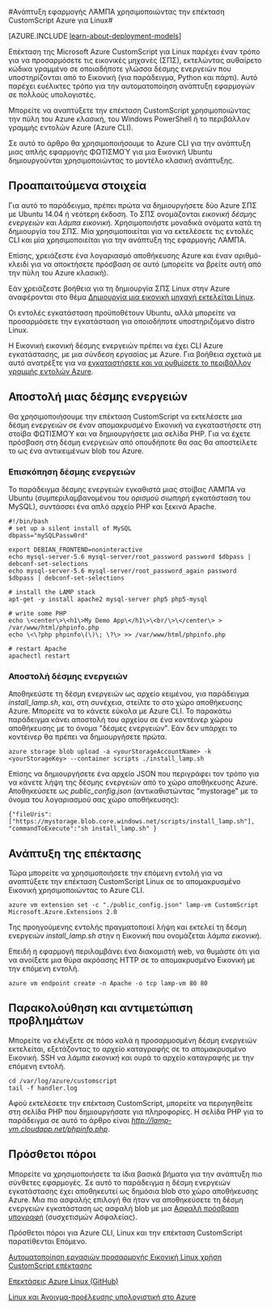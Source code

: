 <properties
    pageTitle="Χρησιμοποιήστε την επέκταση CustomScript σε μια Εικονική Linux | Microsoft Azure"
    description="Μάθετε πώς μπορείτε να χρησιμοποιήσετε την επέκταση CustomScript για την ανάπτυξη εφαρμογών σε Linux εικονικές μηχανές στο Azure που δημιουργούνται με χρήση του μοντέλου κλασική ανάπτυξης."
    editor="tysonn"
    manager="timlt"
    documentationCenter=""
    services="virtual-machines-linux"
    authors="gbowerman"
    tags="azure-service-management"/>

<tags
    ms.service="virtual-machines-linux"
    ms.workload="multiple"
    ms.tgt_pltfrm="linux"
    ms.devlang="na"
    ms.topic="article"
    ms.date="09/13/2016"
    ms.author="guybo"/>

#<a name="deploy-a-lamp-app-using-the-azure-customscript-extension-for-linux"></a>Ανάπτυξη εφαρμογής ΛΆΜΠΑ χρησιμοποιώντας την επέκταση CustomScript Azure για Linux#

[AZURE.INCLUDE [learn-about-deployment-models](../../includes/learn-about-deployment-models-classic-include.md)]


Επέκταση της Microsoft Azure CustomScript για Linux παρέχει έναν τρόπο για να προσαρμόσετε τις εικονικές μηχανές (ΣΠΣ), εκτελώντας αυθαίρετο κώδικα γραμμένο σε οποιαδήποτε γλώσσα δέσμης ενεργειών που υποστηρίζονται από το Εικονική (για παράδειγμα, Python και πάρτι). Αυτό παρέχει ευέλικτες τρόπο για την αυτοματοποίηση ανάπτυξη εφαρμογών σε πολλούς υπολογιστές.

Μπορείτε να αναπτύξετε την επέκταση CustomScript χρησιμοποιώντας την πύλη του Azure κλασική, του Windows PowerShell ή το περιβάλλον γραμμής εντολών Azure (Azure CLI).

Σε αυτό το άρθρο θα χρησιμοποιήσουμε το Azure CLI για την ανάπτυξη μιας απλής εφαρμογής ΦΩΤΙΣΜΟΎ για μια Εικονική Ubuntu δημιουργούνται χρησιμοποιώντας το μοντέλο κλασική ανάπτυξης.

## <a name="prerequisites"></a>Προαπαιτούμενα στοιχεία

Για αυτό το παράδειγμα, πρέπει πρώτα να δημιουργήσετε δύο Azure ΣΠΣ με Ubuntu 14.04 ή νεότερη έκδοση. Το ΣΠΣ ονομάζονται *εικονική δέσμης ενεργειών* και *λάμπα εικονική*. Χρησιμοποιήστε μοναδικά ονόματα κατά τη δημιουργία του ΣΠΣ. Μία χρησιμοποιείται για να εκτελέσετε τις εντολές CLI και μία χρησιμοποιείται για την ανάπτυξη της εφαρμογής ΛΆΜΠΑ.

Επίσης, χρειάζεστε ένα λογαριασμό αποθήκευσης Azure και έναν αριθμό-κλειδί για να αποκτήσετε πρόσβαση σε αυτό (μπορείτε να βρείτε αυτή από την πύλη του Azure κλασική).

Εάν χρειάζεστε βοήθεια για τη δημιουργία ΣΠΣ Linux στην Azure αναφέρονται στο θέμα [Δημιουργία μια εικονική μηχανή εκτελείται Linux](virtual-machines-linux-classic-createportal.md).

Οι εντολές εγκατάσταση προϋποθέτουν Ubuntu, αλλά μπορείτε να προσαρμόσετε την εγκατάσταση για οποιοδήποτε υποστηριζόμενο distro Linux.

Η Εικονική εικονική δέσμης ενεργειών πρέπει να έχει CLI Azure εγκατάστασης, με μια σύνδεση εργασίας με Azure. Για βοήθεια σχετικά με αυτό ανατρέξτε για να [εγκαταστήσετε και να ρυθμίσετε το περιβάλλον γραμμής εντολών Azure](../xplat-cli-install.md).

## <a name="upload-a-script"></a>Αποστολή μιας δέσμης ενεργειών

Θα χρησιμοποιήσουμε την επέκταση CustomScript να εκτελέσετε μια δέσμη ενεργειών σε έναν απομακρυσμένο Εικονική να εγκαταστήσετε στη στοίβα ΦΩΤΙΣΜΟΎ και να δημιουργήσετε μια σελίδα PHP. Για να έχετε πρόσβαση στη δέσμη ενεργειών από οπουδήποτε θα σας θα αποστείλετε το ως ένα αντικειμένων blob του Azure.

### <a name="script-overview"></a>Επισκόπηση δέσμης ενεργειών

Το παράδειγμα δέσμης ενεργειών εγκαθιστά μιας στοίβας ΛΆΜΠΑ να Ubuntu (συμπεριλαμβανομένου του ορισμού σιωπηρή εγκατάσταση του MySQL), συντάσσει ένα απλό αρχείο PHP και ξεκινά Apache.

    #!/bin/bash
    # set up a silent install of MySQL
    dbpass="mySQLPassw0rd"

    export DEBIAN_FRONTEND=noninteractive
    echo mysql-server-5.6 mysql-server/root_password password $dbpass | debconf-set-selections
    echo mysql-server-5.6 mysql-server/root_password_again password $dbpass | debconf-set-selections

    # install the LAMP stack
    apt-get -y install apache2 mysql-server php5 php5-mysql  

    # write some PHP
    echo \<center\>\<h1\>My Demo App\</h1\>\<br/\>\</center\> > /var/www/html/phpinfo.php
    echo \<\?php phpinfo\(\)\; \?\> >> /var/www/html/phpinfo.php

    # restart Apache
    apachectl restart

### <a name="upload-script"></a>Αποστολή δέσμης ενεργειών

Αποθηκεύστε τη δέσμη ενεργειών ως αρχείο κειμένου, για παράδειγμα *install_lamp.sh*, και, στη συνέχεια, στείλτε το στο χώρο αποθήκευσης Azure. Μπορείτε να το κάνετε εύκολα με Azure CLI. Το παρακάτω παράδειγμα κάνει αποστολή του αρχείου σε ένα κοντέινερ χώρου αποθήκευσης με το όνομα "δέσμες ενεργειών". Εάν δεν υπάρχει το κοντέινερ θα πρέπει να δημιουργήσετε πρώτα.

    azure storage blob upload -a <yourStorageAccountName> -k <yourStorageKey> --container scripts ./install_lamp.sh

Επίσης να δημιουργήσετε ένα αρχείο JSON που περιγράφει τον τρόπο για να κάνετε λήψη της δέσμης ενεργειών από το χώρο αποθήκευσης Azure. Αποθηκεύσετε ως *public_config.json* (αντικαθιστώντας "mystorage" με το όνομα του λογαριασμού σας χώρο αποθήκευσης):

    {"fileUris":["https://mystorage.blob.core.windows.net/scripts/install_lamp.sh"], "commandToExecute":"sh install_lamp.sh" }


## <a name="deploy-the-extension"></a>Ανάπτυξη της επέκτασης

Τώρα μπορείτε να χρησιμοποιήσετε την επόμενη εντολή για να αναπτύξετε την επέκταση CustomScript Linux σε το απομακρυσμένο Εικονική χρησιμοποιώντας το Azure CLI.

    azure vm extension set -c "./public_config.json" lamp-vm CustomScript Microsoft.Azure.Extensions 2.0

Της προηγούμενης εντολής πραγματοποιεί λήψη και εκτελεί τη δέσμη ενεργειών *install_lamp.sh* στην η Εικονική που ονομάζεται *λάμπα εικονική*.

Επειδή η εφαρμογή περιλαμβάνει ένα διακομιστή web, να θυμάστε ότι για να ανοίξετε μια θύρα ακρόασης HTTP σε το απομακρυσμένο Εικονική με την επόμενη εντολή.

    azure vm endpoint create -n Apache -o tcp lamp-vm 80 80

## <a name="monitoring-and-troubleshooting"></a>Παρακολούθηση και αντιμετώπιση προβλημάτων

Μπορείτε να ελέγξετε σε πόσο καλά η προσαρμοσμένη δέσμη ενεργειών εκτελείται, εξετάζοντας το αρχείο καταγραφής σε το απομακρυσμένο Εικονική. SSH να *λάμπα εικονική* και ουρά το αρχείο καταγραφής με την επόμενη εντολή.

    cd /var/log/azure/customscript
    tail -f handler.log

Αφού εκτελέσετε την επέκταση CustomScript, μπορείτε να περιηγηθείτε στη σελίδα PHP που δημιουργήσατε για πληροφορίες. Η σελίδα PHP για το παράδειγμα σε αυτό το άρθρο είναι *http://lamp-vm.cloudapp.net/phpinfo.php*.

## <a name="additional-resources"></a>Πρόσθετοι πόροι

Μπορείτε να χρησιμοποιήσετε τα ίδια βασικά βήματα για την ανάπτυξη πιο σύνθετες εφαρμογές. Σε αυτό το παράδειγμα η δέσμη ενεργειών εγκατάστασης έχει αποθηκευτεί ως δημόσια blob στο χώρο αποθήκευσης Azure. Μια πιο ασφαλής επιλογή θα ήταν να αποθηκεύσετε τη δέσμη ενεργειών εγκατάσταση ως ασφαλή blob με μια [Ασφαλή πρόσβαση υπογραφή](https://msdn.microsoft.com/library/azure/ee395415.aspx) (συσχετισμών Ασφαλείας).

Πρόσθετοι πόροι για Azure CLI, Linux και την επέκταση CustomScript παρατίθενται Επόμενο.

[Αυτοματοποίηση εργασιών προσαρμογής Εικονική Linux χρήση CustomScript επέκτασης](https://azure.microsoft.com/blog/2014/08/20/automate-linux-vm-customization-tasks-using-customscript-extension/)

[Επεκτάσεις Azure Linux (GitHub)](https://github.com/Azure/azure-linux-extensions)

[Linux και Άνοιγμα-προέλευσης υπολογιστική στο Azure](virtual-machines-linux-opensource-links.md)
